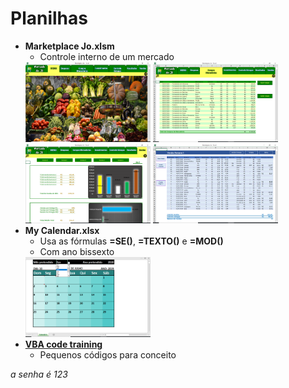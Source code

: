 # Planilhas

* **Marketplace Jo.xlsm**
    * Controle interno de um mercado
    <img src="Images/aba%20menu.png" alt="Aba enu do arquivo" width="200"/>
    <img src="Images/aba%20compra%20M.png" alt="Aba Compras do arquivo" width="200"/>
    <img src="Images/aba%20vendas.png" alt="Aba vendas do arquivo" width="200"/>
    <img src="Images/aba%20semana%201.png" alt="Aba semana 1 do arquivo" width="200"/>
* **My Calendar.xlsx**
	* Usa as fórmulas **=SE()**, **=TEXTO()** e **=MOD()**
	* Com ano bissexto
	 <img src="Images/calendário.png" alt="Calendário no excel" width="200"/>
* [**VBA code training**](/VBA+code+training/)
	* Pequenos códigos para conceito  
  
_a senha é 123_
